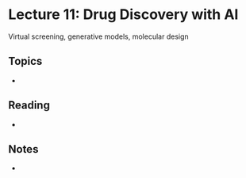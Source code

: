 # Lecture 11: Drug Discovery with AI
Virtual screening, generative models, molecular design

## Topics
- 

## Reading
- 

## Notes
- 

